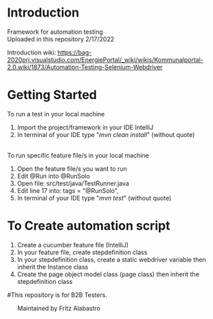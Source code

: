 # Introduction 
Framework for automation testing<br>
Uploaded in this repository 2/17/2022

Introduction wiki: https://bag-2020prj.visualstudio.com/EnergiePortal/_wiki/wikis/Kommunalportal-2.0.wiki/1873/Automation-Testing-Selenium-Webdriver

# Getting Started
To run a test in your local machine
<ol> 
<li> Import the project/framework in your IDE IntelliJ</li>
<li> In terminal of your IDE type "<i>mvn clean install</i>" (without quote) </li>
</ol>
<br>
To run specific feature file/s in your local machine
<ol> 
<li> Open the feature file/s you want to run</li>
<li> Edit @Run into @RunSolo</li>
<li> Open file: src/test/java/TestRunner.java</li>
<li> Edit line 17 into: tags = "@RunSolo",</li>
<li> In terminal of your IDE type "<i>mvn test</i>" (without quote) </li>
</ol>

# To Create automation script
<ol> 
<li> Create a cucumber feature file (IntelliJ)</li>
<li> In your feature file, create stepdefinition class</li>
<li> In your stepdefinition class, create a static webdriver variable then inherit the Instance class</li>
<li> Create the page object model class (page class) then inherit the stepdefinition class </li>
</ol>

#This repository is for B2B Testers. 
<ol> 
Maintained by Fritz Alabastro
</ol>
